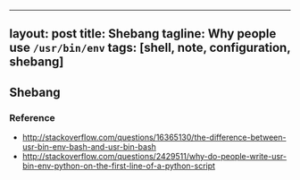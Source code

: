 
---
layout: post
title: Shebang
tagline: Why people use `/usr/bin/env`
tags: [shell, note, configuration, shebang]
---
## Shebang

### Reference
- http://stackoverflow.com/questions/16365130/the-difference-between-usr-bin-env-bash-and-usr-bin-bash
- http://stackoverflow.com/questions/2429511/why-do-people-write-usr-bin-env-python-on-the-first-line-of-a-python-script
